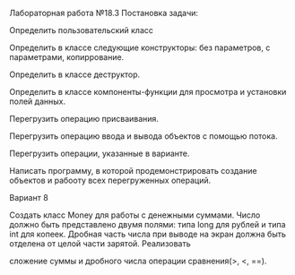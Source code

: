 Лабораторная работа №18.3
Постановка задачи:

Определить пользовательский класс

Определить в классе следующие конструкторы: без параметров, с параметрами, копиррование.

Определить в классе деструктор.

Определить в классе компоненты-функции для просмотра и установки полей данных.

Перегрузить операцию присваивания.

Перегрузить операцию ввода и вывода объектов с помощью потока.

Перегрузить операции, указанные в варианте.

Написать программу, в которой продемонстрировать создание объектов и рабооту всех перегруженных операций.

Вариант 8

Создать класс Money для работы с денежными суммами. Число должно быть представлено двумя полями: типа long для рублей и типа int для копеек. Дробная часть числа при выводе на экран должна быть отделена от целой части зарятой. Реализовать

сложение суммы и дробного числа
операции сравнения(>, <, ==).
